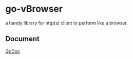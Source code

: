 # go-vBrowser
a handy library for http(s) client to perform like a browser. 

## Document
[GoDoc](https://www.godoc.org/github.com/inkedawn/go-vBrowser)
